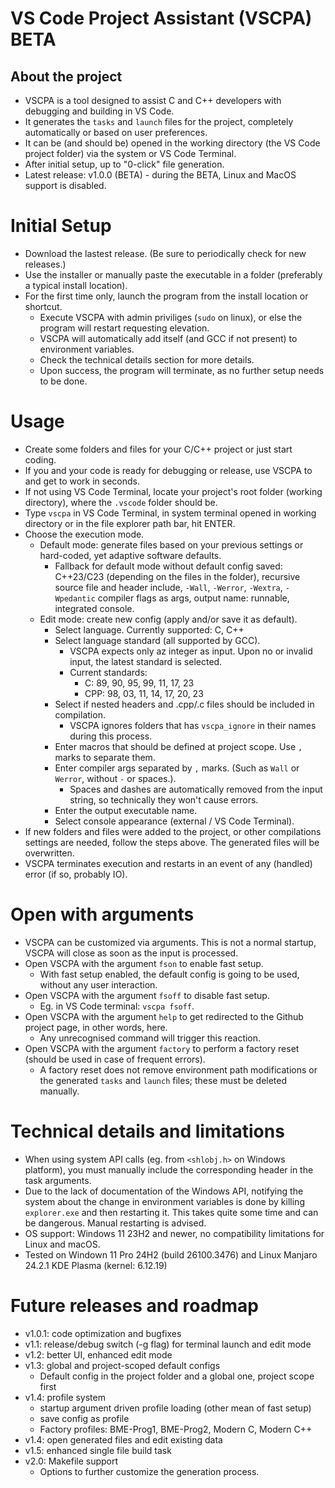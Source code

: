 # VS Code Project Assistant (VSCPA) BETA

## About the project

- VSCPA is a tool designed to assist C and C++ developers with debugging and building in VS Code.
- It generates the `tasks` and `launch` files for the project, completely automatically or based on user preferences.
- It can be (and should be) opened in the working directory (the VS Code project folder) via the system or VS Code Terminal.
- After initial setup, up to "0-click" file generation.
- Latest release: v1.0.0 (BETA) - during the BETA, Linux and MacOS support is disabled.

# Initial Setup

- Download the lastest release. (Be sure to periodically check for new releases.)
- Use the installer or manually paste the executable in a folder (preferably a typical install location).
- For the first time only, launch the program from the install location or shortcut.
    - Execute VSCPA with admin priviliges (`sudo` on linux), or else the program will restart requesting elevation.
    - VSCPA will automatically add itself (and GCC if not present) to environment variables.
    - Check the technical details section for more details.
    - Upon success, the program will terminate, as no further setup needs to be done. 

# Usage

- Create some folders and files for your C/C++ project or just start coding.
- If you and your code is ready for debugging or release, use VSCPA to and get to work in seconds.
- If not using VS Code Terminal, locate your project's root folder (working directory), where the `.vscode` folder should be.
- Type `vscpa` in VS Code Terminal, in system terminal opened in working directory or in the file explorer path bar, hit ENTER.
- Choose the execution mode.
    - Default mode: generate files based on your previous settings or hard-coded, yet adaptive software defaults.
        - Fallback for default mode without default config saved: C++23/C23 (depending on the files in the folder), recursive source file and header include, `-Wall`, `-Werror`, `-Wextra`, `-Wpedantic` compiler flags as args, output name: runnable, integrated console.
    - Edit mode: create new config (apply and/or save it as default).
        - Select language. Currently supported: C, C++
        - Select language standard (all supported by GCC).
            - VSCPA expects only az integer as input. Upon no or invalid input, the latest standard is selected.
            - Current standards:
                - C: 89, 90, 95, 99, 11, 17, 23
                - CPP: 98, 03, 11, 14, 17, 20, 23
        - Select if nested headers and .cpp/.c files should be included in compilation.
            - VSCPA ignores folders that has `vscpa_ignore` in their names during this process.
        - Enter macros that should be defined at project scope. Use `,` marks to separate them.
        - Enter compiler args separated by `,` marks. (Such as `Wall` or `Werror`, without `-` or spaces.).
            - Spaces and dashes are automatically removed from the input string, so technically they won't cause errors.
        - Enter the output executable name.
        - Select console appearance (external / VS Code Terminal).
- If new folders and files were added to the project, or other compilations settings are needed, follow the steps above. The generated files will be overwritten.
- VSCPA terminates execution and restarts in an event of any (handled) error (if so, probably IO).

# Open with arguments

- VSCPA can be customized via arguments. This is not a normal startup, VSCPA will close as soon as the input is processed.
- Open VSCPA with the argument `fson` to enable fast setup.
    - With fast setup enabled, the default config is going to be used, without any user interaction.
- Open VSCPA with the argument `fsoff` to disable fast setup.
    - Eg. in VS Code terminal: `vscpa fsoff`.
- Open VSCPA with the argument `help` to get redirected to the Github project page, in other words, here.
    - Any unrecognised command will trigger this reaction.
- Open VSCPA with the argument `factory` to perform a factory reset (should be used in case of frequent errors).
    - A factory reset does not remove environment path modifications or the generated `tasks` and `launch` files; these must be deleted manually.


# Technical details and limitations
- When using system API calls (eg. from `<shlobj.h>` on Windows platform), you must manually include the corresponding header in the task arguments.
- Due to the lack of documentation of the Windows API, notifying the system about the change in environment variables is done by killing `explorer.exe` and then restarting it. This takes quite some time and can be dangerous. Manual restarting is advised.
- OS support: Windows 11 23H2 and newer, no compatibility limitations for Linux and macOS.
- Tested on Windown 11 Pro 24H2 (build 26100.3476) and Linux Manjaro 24.2.1 KDE Plasma (kernel: 6.12.19)

# Future releases and roadmap
- v1.0.1: code optimization and bugfixes
- v1.1: release/debug switch (-g flag) for terminal launch and edit mode
- v1.2: better UI, enhanced edit mode
- v1.3: global and project-scoped default configs
    - Default config in the project folder and a global one, project scope first
- v1.4: profile system
    - startup argument driven profile loading (other mean of fast setup)
    - save config as profile
    - Factory profiles: BME-Prog1, BME-Prog2, Modern C, Modern C++
- v1.4: open generated files and edit existing data
- v1.5: enhanced single file build task
- v2.0: Makefile support
    - Options to further customize the generation process.